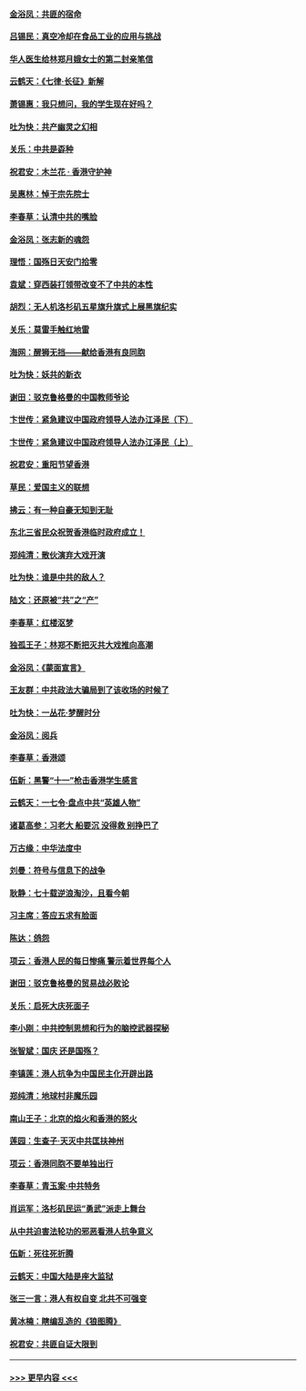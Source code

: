 #### [金浴凤：共匪的宿命](../pages/nsc993/n11586383.md?t=10151355) 
#### [吕锡民：真空冷却在食品工业的应用与挑战](../pages/nsc993/n11585819.md?t=10151355) 
#### [华人医生给林郑月娥女士的第二封亲笔信](../pages/nsc993/n11585124.md?t=10151355) 
#### [云鹤天：《七律·长征》新解](../pages/nsc993/n11584578.md?t=10151355) 
#### [萧锡惠：我只想问，我的学生现在好吗？](../pages/nsc993/n11583828.md?t=10151355) 
#### [吐为快：共产幽灵之幻相](../pages/nsc993/n11583224.md?t=10151355) 
#### [关乐：中共是孬种](../pages/nsc993/n11582099.md?t=10151355) 
#### [祝君安：木兰花 · 香港守护神](../pages/nsc993/n11581782.md?t=10151355) 
#### [吴惠林：悼于宗先院士](../pages/nsc993/n11580283.md?t=10151355) 
#### [李春草：认清中共的嘴脸](../pages/nsc993/n11579954.md?t=10151355) 
#### [金浴凤：张志新的魂怨](../pages/nsc993/n11579913.md?t=10151355) 
#### [理悟：国殇日天安门拾零](../pages/nsc993/n11579843.md?t=10151355) 
#### [袁斌：穿西装打领带改变不了中共的本性](../pages/nsc993/n11579814.md?t=10151355) 
#### [胡烈：无人机洛杉矶五星旗升旗式上展黑旗纪实](../pages/nsc993/n11579322.md?t=10151355) 
#### [关乐：莫雷手触红地雷](../pages/nsc993/n11577862.md?t=10151355) 
#### [海网：醒狮无挡——献给香港有良同胞](../pages/nsc993/n11577835.md?t=10151355) 
#### [吐为快：妖共的新衣](../pages/nsc993/n11577575.md?t=10151355) 
#### [谢田：驳克鲁格曼的中国教师爷论](../pages/nsc993/n11575034.md?t=10151355) 
#### [卞世传：紧急建议中国政府领导人法办江泽民（下）](../pages/nsc993/n11573390.md?t=10151355) 
#### [卞世传：紧急建议中国政府领导人法办江泽民（上）](../pages/nsc993/n11573208.md?t=10151355) 
#### [祝君安：重阳节望香港](../pages/nsc993/n11573190.md?t=10151355) 
#### [草民：爱国主义的联想](../pages/nsc993/n11572333.md?t=10151355) 
#### [拂云：有一种自豪无知到无耻](../pages/nsc993/n11572006.md?t=10151355) 
#### [东北三省民众祝贺香港临时政府成立！](../pages/nsc993/n11571215.md?t=10151355) 
#### [郑纯清：散伙演弃大戏开演](../pages/nsc993/n11570826.md?t=10151355) 
#### [吐为快：谁是中共的敌人？](../pages/nsc993/n11570817.md?t=10151355) 
#### [陆文：还原被“共”之“产”](../pages/nsc993/n11570798.md?t=10151355) 
#### [李春草：红楼沤梦](../pages/nsc993/n11569673.md?t=10151355) 
#### [独孤王子：林郑不断把灭共大戏推向高潮](../pages/nsc993/n11569381.md?t=10151355) 
#### [金浴凤：《蒙面宣言》](../pages/nsc993/n11569368.md?t=10151355) 
#### [王友群：中共政法大骗局到了该收场的时候了](../pages/nsc993/n11568940.md?t=10151355) 
#### [吐为快：一丛花‧梦醒时分](../pages/nsc993/n11567491.md?t=10151355) 
#### [金浴凤：阅兵](../pages/nsc993/n11567454.md?t=10151355) 
#### [李春草：香港颂](../pages/nsc993/n11567444.md?t=10151355) 
#### [伍新：黑警“十一”枪击香港学生感言](../pages/nsc993/n11567426.md?t=10151355) 
#### [云鹤天：一七令‧盘点中共“英雄人物”](../pages/nsc993/n11567091.md?t=10151355) 
#### [诸葛高参：习老大 船要沉 没得救 别挣巴了](../pages/nsc993/n11566976.md?t=10151355) 
#### [万古缘：中华法度中](../pages/nsc993/n11566726.md?t=10151355) 
#### [刘曼：符号与信息下的战争](../pages/nsc993/n11564655.md?t=10151355) 
#### [耿静：七十载逆浪淘沙，且看今朝](../pages/nsc993/n11564520.md?t=10151355) 
#### [习主席：答应五求有脸面](../pages/nsc993/n11563953.md?t=10151355) 
#### [陈达：鸽怨](../pages/nsc993/n11561879.md?t=10151355) 
#### [项云：香港人民的每日惨痛  警示着世界每个人](../pages/nsc993/n11559273.md?t=10151355) 
#### [谢田：驳克鲁格曼的贸易战必败论](../pages/nsc993/n11555840.md?t=10151355) 
#### [关乐：启死大庆死面子](../pages/nsc993/n11556823.md?t=10151355) 
#### [李小刚：中共控制思想和行为的脑控武器探秘](../pages/nsc993/n11556776.md?t=10151355) 
#### [张智斌：国庆  还是国殇？](../pages/nsc993/n11556617.md?t=10151355) 
#### [李镇莲：港人抗争为中国民主化开辟出路](../pages/nsc993/n11556570.md?t=10151355) 
#### [郑纯清：地球村非魔乐园](../pages/nsc993/n11555415.md?t=10151355) 
#### [南山王子：北京的焰火和香港的怒火](../pages/nsc993/n11555318.md?t=10151355) 
#### [莲园：生查子·天灭中共匡扶神州](../pages/nsc993/n11555302.md?t=10151355) 
#### [项云：香港同胞不要单独出行](../pages/nsc993/n11555276.md?t=10151355) 
#### [李春草：青玉案‧中共特务](../pages/nsc993/n11552356.md?t=10151355) 
#### [肖运军：洛杉矶民运“勇武”派走上舞台](../pages/nsc993/n11551595.md?t=10151355) 
#### [从中共迫害法轮功的邪恶看港人抗争意义](../pages/nsc993/n11540858.md?t=10151355) 
#### [伍新：死往死折腾](../pages/nsc993/n11550174.md?t=10151355) 
#### [云鹤天：中国大陆是座大监狱](../pages/nsc993/n11550155.md?t=10151355) 
#### [张三一言：港人有权自变 北共不可强变](../pages/nsc993/n11550132.md?t=10151355) 
#### [黄冰楠：瞎编乱造的《狼图腾》](../pages/nsc993/n11550082.md?t=10151355) 
#### [祝君安：共匪自证大限到](../pages/nsc993/n11550041.md?t=10151355) 

----
#### [ >>> 更早内容 <<< ](../indexes/nsc993-earlier.md)

